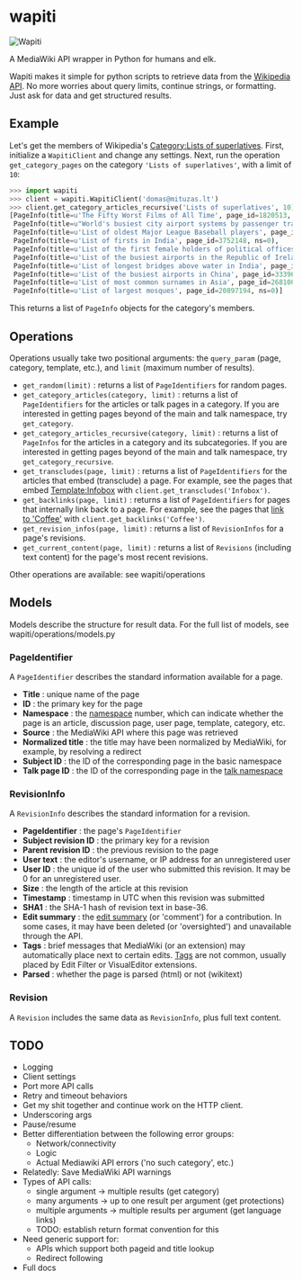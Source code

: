 wapiti
======

![Wapiti](http://upload.wikimedia.org/wikipedia/commons/thumb/5/59/Elk_1_%28PSF%29.png/212px-Elk_1_%28PSF%29.png)

A MediaWiki API wrapper in Python for humans and elk.

Wapiti makes it simple for python scripts to retrieve data from the
[Wikipedia API](https://en.wikipedia.org/w/api.php). No more worries
about query limits, continue strings, or formatting. Just ask for data
and get structured results.

Example
-------

Let's get the members of Wikipedia's [Category:Lists of
superlatives](http://en.wikipedia.org/wiki/Category:Lists_of_superlatives). First,
initialize a `WapitiClient` and change any settings. Next, run the
operation `get_category_pages` on the category `'Lists of
superlatives'`, with a limit of `10`:

```python
>>> import wapiti
>>> client = wapiti.WapitiClient('domas@mituzas.lt')
>>> client.get_category_articles_recursive('Lists of superlatives', 10))
[PageInfo(title=u'The Fifty Worst Films of All Time', page_id=1820513, ns=0),
 PageInfo(title=u"World's busiest city airport systems by passenger traffic", page_id=33167241, ns=0),
 PageInfo(title=u'List of oldest Major League Baseball players', page_id=1947309, ns=0),
 PageInfo(title=u'List of firsts in India', page_id=3752148, ns=0),
 PageInfo(title=u'List of the first female holders of political offices in Europe', page_id=18904865, ns=0),
 PageInfo(title=u'List of the busiest airports in the Republic of Ireland', page_id=26712480, ns=0),
 PageInfo(title=u'List of longest bridges above water in India', page_id=32312925, ns=0),
 PageInfo(title=u'List of the busiest airports in China', page_id=33396262, ns=0),
 PageInfo(title=u'List of most common surnames in Asia', page_id=26810011, ns=0),
 PageInfo(title=u'List of largest mosques', page_id=20897194, ns=0)]
```

This returns a list of `PageInfo` objects for the category's members.

Operations
----------

Operations usually take two positional arguments: the `query_param`
(page, category, template, etc.), and `limit` (maximum number of
results).

- `get_random(limit)` : returns a list of `PageIdentifiers` for random pages.
- `get_category_articles(category, limit)` : returns a list of `PageIdentifiers` for the articles or talk pages in a category. If you are interested in getting pages beyond of the main and talk namespace, try `get_category`.
- `get_category_articles_recursive(category, limit)` : returns a list of `PageInfos` for the articles in a category and its subcategories. If you are interested in getting pages beyond of the main and talk namespace, try `get_category_recursive`.
- `get_transcludes(page, limit)` : returns a list of `PageIdentifiers` for the articles that embed (transclude) a page. For example, see the pages that embed [Template:Infobox](http://en.wikipedia.org/wiki/Special:WhatLinksHere/Template:Infobox) with `client.get_transcludes('Infobox')`.
- `get_backlinks(page, limit)` : returns a list of `PageIdentifiers` for pages that internally link back to a page. For example, see the pages that [link to 'Coffee'](http://en.wikipedia.org/wiki/Special:WhatLinksHere/Coffee) with `client.get_backlinks('Coffee')`.
- `get_revision_infos(page, limit)` : returns a list of `RevisionInfos` for a page's revisions.
- `get_current_content(page, limit)` : returns a list of `Revisions` (including text content) for the page's most recent revisions.

Other operations are available: see wapiti/operations

Models
------

Models describe the structure for result data. For the full list of
models, see wapiti/operations/models.py

### PageIdentifier ###

A `PageIdentifier` describes the standard information available for a  page.

- **Title** : unique name of the page
- **ID** : the primary key for the page
- **Namespace** : the [namespace](http://en.wikipedia.org/wiki/Wikipedia:Namespace) number, which can indicate whether the page is an article, discussion page, user page, template, category, etc.
- **Source** : the MediaWiki API where this page was retrieved
- **Normalized title** : the title may have been normalized by MediaWiki, for example, by resolving a redirect
- **Subject ID** : the ID of the corresponding page in the basic namespace
- **Talk page ID** : the ID of the corresponding page in the [talk namespace](http://en.wikipedia.org/wiki/Help:Using_talk_pages)

### RevisionInfo ###

A `RevisionInfo` describes the standard information for a revision.

* **PageIdentifier** : the page's `PageIdentifier`
* **Subject revision ID** : the primary key for a revision
* **Parent revision ID** : the previous revision to the page
* **User text** : the editor's username, or IP address for an unregistered user
* **User ID** : the unique id of the user who submitted this revision. It may be 0 for an unregistered user.
* **Size** : the length of the article at this revision
* **Timestamp** : timestamp in UTC when this revision was submitted
* **SHA1** : the SHA-1 hash of revision text in base-36.
* **Edit summary** : the [edit summary](http://meta.wikimedia.org/wiki/Help:Edit_summary) (or 'comment') for a contribution. In some cases, it may have been deleted (or 'oversighted') and unavailable through the API.
* **Tags** : brief messages that MediaWiki (or an extension) may automatically place next to certain edits. [Tags](http://en.wikipedia.org/wiki/Wikipedia:Tags) are not common, usually placed by Edit Filter or VisualEditor extensions.
* **Parsed** : whether the page is parsed (html) or not (wikitext)

### Revision ###

A `Revision` includes the same data as `RevisionInfo`, plus full text content.

TODO
----
- Logging
- Client settings
- Port more API calls
- Retry and timeout behaviors
- Get my shit together and continue work on the HTTP client.
- Underscoring args
- Pause/resume
- Better differentiation between the following error groups:
   * Network/connectivity
   * Logic
   * Actual Mediawiki API errors ('no such category', etc.)
- Relatedly: Save MediaWiki API warnings
- Types of API calls:
   * single argument -> multiple results (get category)
   * many arguments -> up to one result per argument (get protections)
   * multiple arguments -> multiple results per argument (get language links)
   * TODO: establish return format convention for this
- Need generic support for:
   * APIs which support both pageid and title lookup
   * Redirect following
- Full docs
